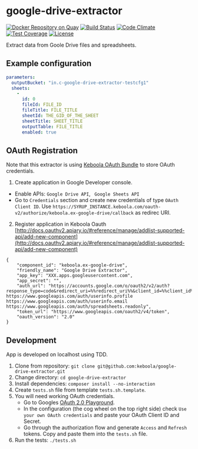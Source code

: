 # google-drive-extractor

[![Docker Repository on Quay](https://quay.io/repository/keboola/google-drive-extractor/status "Docker Repository on Quay")](https://quay.io/repository/keboola/google-drive-extractor)
[![Build Status](https://travis-ci.org/keboola/google-drive-extractor.svg?branch=master)](https://travis-ci.org/keboola/google-drive-extractor)
[![Code Climate](https://codeclimate.com/github/keboola/google-drive-extractor/badges/gpa.svg)](https://codeclimate.com/github/keboola/google-drive-extractor)
[![Test Coverage](https://codeclimate.com/github/keboola/google-drive-extractor/badges/coverage.svg)](https://codeclimate.com/github/keboola/google-drive-extractor/coverage)
[![License](https://img.shields.io/badge/license-MIT-blue.svg)](https://github.com/keboola/google-drive-extractor/blob/master/LICENSE.md)

Extract data from Goole Drive files and spreadsheets.

## Example configuration

```yaml
parameters:
  outputBucket: "in.c-google-drive-extractor-testcfg1"
  sheets:
    -
      id: 0
      fileId: FILE_ID
      fileTitle: FILE_TITLE
      sheetId: THE_GID_OF_THE_SHEET
      sheetTitle: SHEET_TITLE
      outputTable: FILE_TITLE
      enabled: true
```

## OAuth Registration

Note that this extractor is using [Keboola OAuth Bundle](https://github.com/keboola/oauth-v2-bundle) to store OAuth credentials.

1. Create application in Google Developer console.

- Enable APIs: `Google Drive API`, ` Google Sheets API`
- Go to `Credentials` section and create new credentials of type `OAuth Client ID`. Use `https://SYRUP_INSTANCE.keboola.com/oauth-v2/authorize/keboola.ex-google-drive/callback` as redirec URI.

2. Register application in Keboola Oauth [http://docs.oauthv2.apiary.io/#reference/manage/addlist-supported-api/add-new-component](http://docs.oauthv2.apiary.io/#reference/manage/addlist-supported-api/add-new-component)


```
{ 
    "component_id": "keboola.ex-google-drive",
    "friendly_name": "Google Drive Extractor",
    "app_key": "XXX.apps.googleusercontent.com",
    "app_secret": "",
    "auth_url": "https://accounts.google.com/o/oauth2/v2/auth?response_type=code&redirect_uri=%%redirect_uri%%&client_id=%%client_id%%&access_type=offline&prompt=consent&scope=https://www.googleapis.com/auth/drive https://www.googleapis.com/auth/userinfo.profile https://www.googleapis.com/auth/userinfo.email https://www.googleapis.com/auth/spreadsheets.readonly",
    "token_url": "https://www.googleapis.com/oauth2/v4/token",
    "oauth_version": "2.0"
}
```

## Development

App is developed on localhost using TDD.

1. Clone from repository: `git clone git@github.com:keboola/google-drive-extractor.git`
2. Change directory: `cd google-drive-extractor`
3. Install dependencies: `composer install --no-interaction`
4. Create `tests.sh` file from template `tests.sh.template`. 
5. You will need working OAuth credentials. 
    - Go to Googles [OAuth 2.0 Playground](https://developers.google.com/oauthplayground). 
    - In the configuration (the cog wheel on the top right side) check `Use your own OAuth credentials` and paste your OAuth Client ID and Secret.
    - Go through the authorization flow and generate `Access` and `Refresh` tokens. Copy and paste them into the `tests.sh` file.    
6. Run the tests: `./tests.sh`
